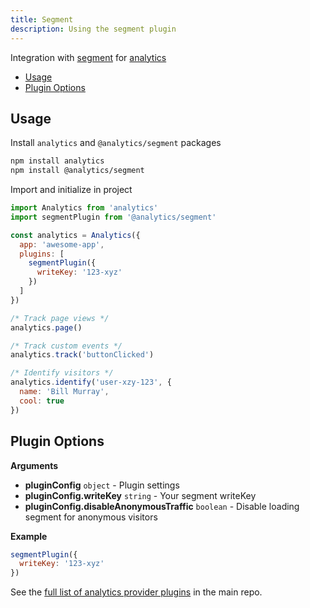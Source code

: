 ```yaml
---
title: Segment
description: Using the segment plugin
---
```


Integration with [segment](https://segment.com/) for [analytics](https://www.npmjs.com/package/analytics)

<!-- ANALYTICS_DOCS:START (TOC) -->
- [Usage](#usage)
- [Plugin Options](#plugin-options)
<!-- ANALYTICS_DOCS:END (TOC) -->

<!-- ANALYTICS_DOCS:START (USAGE) -->
## Usage

Install `analytics` and `@analytics/segment` packages

```bash
npm install analytics
npm install @analytics/segment
```

Import and initialize in project

```js
import Analytics from 'analytics'
import segmentPlugin from '@analytics/segment'

const analytics = Analytics({
  app: 'awesome-app',
  plugins: [
    segmentPlugin({
      writeKey: '123-xyz'
    })
  ]
})

/* Track page views */
analytics.page()

/* Track custom events */
analytics.track('buttonClicked')

/* Identify visitors */
analytics.identify('user-xzy-123', {
  name: 'Bill Murray',
  cool: true
})

```
<!-- ANALYTICS_DOCS:END -->

<!-- ANALYTICS_DOCS:START (API) -->
## Plugin Options

**Arguments**

- **pluginConfig** <code>object</code> - Plugin settings
- **pluginConfig.writeKey** <code>string</code> - Your segment writeKey
- **pluginConfig.disableAnonymousTraffic** <code>boolean</code> - Disable loading segment for anonymous visitors

**Example**

```js
segmentPlugin({
  writeKey: '123-xyz'
})
```
<!-- ANALYTICS_DOCS:END -->

See the [full list of analytics provider plugins](https://github.com/DavidWells/analytics#current-plugins) in the main repo.
